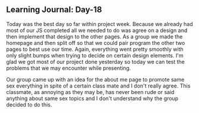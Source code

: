 ## Learning Journal: Day-18 ##

Today was the best day so far within project week. Because we already had most of our JS completed all we needed to do was agree on a design and then implement that design to the other pages. As a group we made the homepage and then split off so that we could pair program the other two pages to best use our time. Again, everything went pretty smoothly with only slight bumps when trying to decide on certain design elements. I'm glad we got most of our project done yesterday so today we can test the problems that we may encounter while presenting.

Our group came up with an idea for the about me page to promote same sex everything in spite of a certain class mate and I don't really agree. This classmate, as annoying as they may be, has never been rude or said anything about same sex topics and I don't understand why the group decided to do this. 
